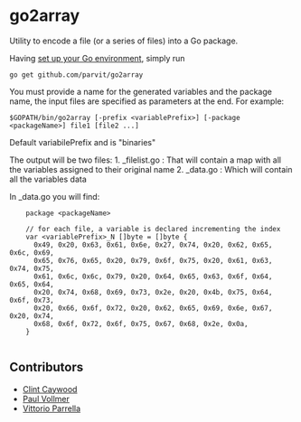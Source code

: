go2array
========
Utility to encode a file (or a series of files) into a Go package.

Having [set up your Go environment](http://golang.org/doc/install), simply run

    go get github.com/parvit/go2array

You must provide a name for the generated variables and the package name, the input files are specified as 
parameters at the end. For example:

    $GOPATH/bin/go2array [-prefix <variablePrefix>] [-package <packageName>] file1 [file2 ...]

Default variabilePrefix and is "binaries"

The output will be two files:
    1. <variablePrefix>_filelist.go : That will contain a map with all the variables assigned to their original name
    2. <variablePrefix>_data.go : Which will contain all the variables data

In <variablePrefix>_data.go you will find:
```
    package <packageName>

    // for each file, a variable is declared incrementing the index
    var <variablePrefix>_N []byte = []byte {
      0x49, 0x20, 0x63, 0x61, 0x6e, 0x27, 0x74, 0x20, 0x62, 0x65, 0x6c, 0x69,
      0x65, 0x76, 0x65, 0x20, 0x79, 0x6f, 0x75, 0x20, 0x61, 0x63, 0x74, 0x75,
      0x61, 0x6c, 0x6c, 0x79, 0x20, 0x64, 0x65, 0x63, 0x6f, 0x64, 0x65, 0x64,
      0x20, 0x74, 0x68, 0x69, 0x73, 0x2e, 0x20, 0x4b, 0x75, 0x64, 0x6f, 0x73,
      0x20, 0x66, 0x6f, 0x72, 0x20, 0x62, 0x65, 0x69, 0x6e, 0x67, 0x20, 0x74,
      0x68, 0x6f, 0x72, 0x6f, 0x75, 0x67, 0x68, 0x2e, 0x0a,
    }
    
```

## Contributors
- [Clint Caywood](https://github.com/cratonica)
- [Paul Vollmer](https://github.com/paulvollmer)
- [Vittorio Parrella](https://github.com/parvit)
